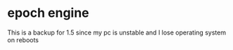 # epoch engine
This is a backup for 1.5 since my pc is unstable and I lose operating system on reboots